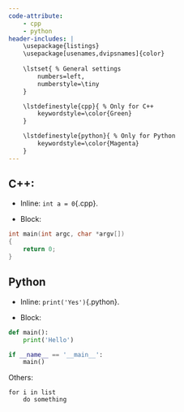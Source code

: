 ```yaml
---
code-attribute:
	- cpp
	- python
header-includes: |
	\usepackage{listings}
	\usepackage[usenames,dvipsnames]{color}
	
	\lstset{ % General settings
		numbers=left,
		numberstyle=\tiny
	}

	\lstdefinestyle{cpp}{ % Only for C++
		keywordstyle=\color{Green}
	}

	\lstdefinestyle{python}{ % Only for Python
		keywordstyle=\color{Magenta}
	}
---
```


## C++:

* Inline: `int a = 0`{.cpp}.

* Block:

```cpp
int main(int argc, char *argv[])
{
	return 0;
}
```

## Python

* Inline: `print('Yes')`{.python}.

* Block:

```python
def main():
	print('Hello')

if __name__ == '__main__':
	main()
```

Others:

```pseudo
for i in list
	do something
```

